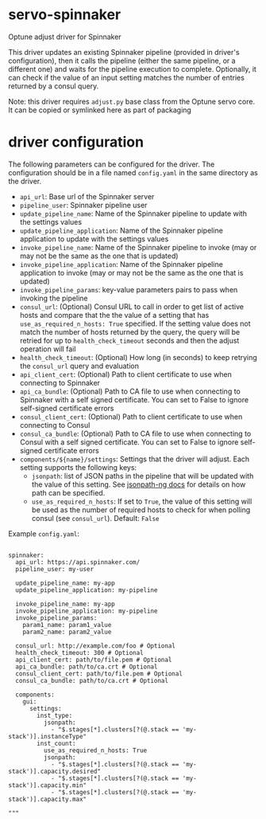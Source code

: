 # servo-spinnaker
Optune adjust driver for Spinnaker

This driver updates an existing Spinnaker pipeline (provided in driver's configuration), then it calls the pipeline (either the same pipeline, or a different one) and waits for the pipeline execution to complete. Optionally, it can check if the value of an input setting matches the number of entries returned by a consul query.

Note: this driver requires `adjust.py` base class from the Optune servo core. It can be copied or symlinked here as part of packaging

# driver configuration

The following parameters can be configured for the driver. The configuration should be in a file named `config.yaml` in the same directory as the driver.

* `api_url`: Base url of the Spinnaker server
* `pipeline_user`: Spinnaker pipeline user
* `update_pipeline_name`: Name of the Spinnaker pipeline to update with the settings values
* `update_pipeline_application`: Name of the Spinnaker pipeline application to update with the settings values
* `invoke_pipeline_name`: Name of the Spinnaker pipeline to invoke (may or may not be the same as the one that is updated)
* `invoke_pipeline_application`: Name of the Spinnaker pipeline application to invoke (may or may not be the same as the one that is updated)
* `invoke_pipeline_params`:  key-value parameters pairs to pass when invoking the pipeline
* `consul_url`: (Optional) Consul URL to call in order to get list of active hosts and compare that the the value of a setting that has `use_as_required_n_hosts: True` specified. If the setting value does not match the number of hosts returned by the query, the query will be retried for up to `health_check_timeout` seconds and then the adjust operation will fail
* `health_check_timeout`: (Optional) How long (in seconds) to keep retrying the `consul_url` query and evaluation
* `api_client_cert`: (Optional) Path to client certificate to use when connecting to Spinnaker
* `api_ca_bundle`: (Optional) Path to CA file to use when connecting to Spinnaker with a self signed certificate. You can set to False to ignore self-signed certificate errors
* `consul_client_cert`: (Optional) Path to client certificate to use when connecting to Consul
* `consul_ca_bundle`: (Optional) Path to CA file to use when connecting to Consul with a self signed certificate. You can set to False to ignore self-signed certificate errors
* `components/${name}/settings`: Settings that the driver will adjust. Each setting supports the following keys:
  * `jsonpath`: list of JSON paths in the pipeline that will be updated with the value of this setting. See [jsonpath-ng docs](https://github.com/h2non/jsonpath-ng) for details on how path can be specified.
  * `use_as_required_n_hosts`: If set to `True`, the value of this setting will be used as the number of required hosts to check for when polling consul (see `consul_url`). Default: `False`

Example `config.yaml`:

```

spinnaker:
  api_url: https://api.spinnaker.com/
  pipeline_user: my-user

  update_pipeline_name: my-app
  update_pipeline_application: my-pipeline

  invoke_pipeline_name: my-app
  invoke_pipeline_application: my-pipeline
  invoke_pipeline_params:
    param1_name: param1_value
    param2_name: param2_value

  consul_url: http://example.com/foo # Optional
  health_check_timeout: 300 # Optional
  api_client_cert: path/to/file.pem # Optional
  api_ca_bundle: path/to/ca.crt # Optional
  consul_client_cert: path/to/file.pem # Optional
  consul_ca_bundle: path/to/ca.crt # Optional

  components:
    gui:
      settings:
        inst_type:
          jsonpath:
            - "$.stages[*].clusters[?(@.stack == 'my-stack')].instanceType"
        inst_count:
          use_as_required_n_hosts: True
          jsonpath:
            - "$.stages[*].clusters[?(@.stack == 'my-stack')].capacity.desired"
            - "$.stages[*].clusters[?(@.stack == 'my-stack')].capacity.min"
            - "$.stages[*].clusters[?(@.stack == 'my-stack')].capacity.max"

"""
```


